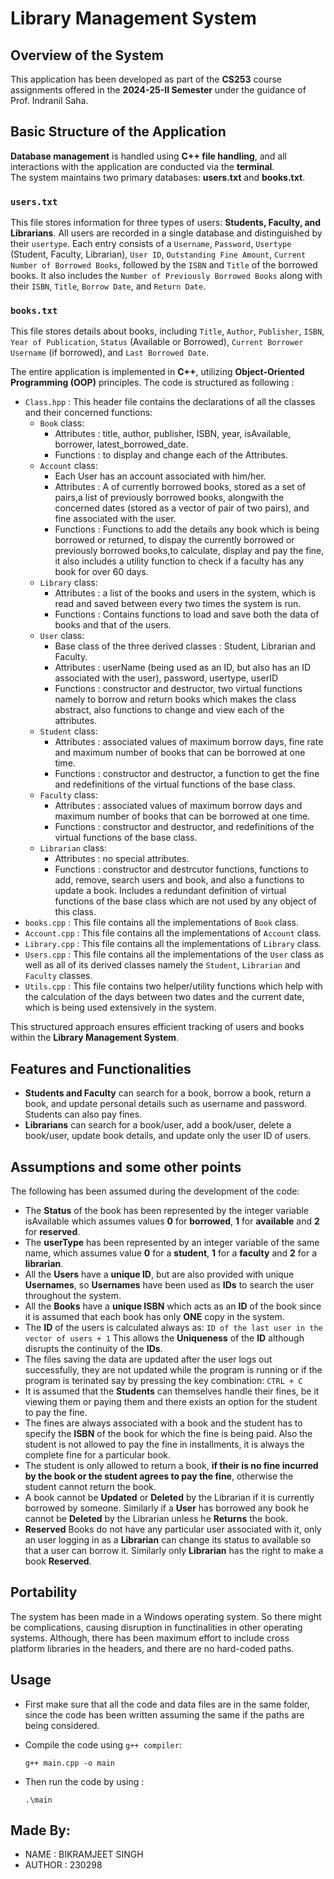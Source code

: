 # Library Management System

## Overview of the System

This application has been developed as part of the **CS253** course assignments offered in the **2024-25-II Semester** under the guidance of Prof. Indranil Saha.

## Basic Structure of the Application

**Database management** is handled using **C++ file handling**, and all interactions with the application are conducted via the **terminal**.<br>
The system maintains two primary databases: **users.txt** and **books.txt**.

### `users.txt`

This file stores information for three types of users: **Students, Faculty, and Librarians**. All users are recorded in a single database and distinguished by their `usertype`. Each entry consists of a `Username`, `Password`, `Usertype` (Student, Faculty, Librarian), `User ID`, `Outstanding Fine Amount`, `Current Number of Borrowed Books`, followed by the `ISBN` and `Title` of the borrowed books. It also includes the `Number of Previously Borrowed Books` along with their `ISBN`, `Title`, `Borrow Date`, and `Return Date`.

### `books.txt`

This file stores details about books, including `Title`, `Author`, `Publisher`, `ISBN`, `Year of Publication`, `Status` (Available or Borrowed), `Current Borrower Username` (if borrowed), and `Last Borrowed Date`.

The entire application is implemented in **C++**, utilizing **Object-Oriented Programming (OOP)** principles.
The code is structured as following :<br>

- `Class.hpp` : This header file contains the declarations of all the classes and their concerned functions:
  - `Book` class:
    - Attributes : title, author, publisher, ISBN, year, isAvailable, borrower, latest_borrowed_date.
    - Functions : to display and change each of the Attributes.
  - `Account` class:
    - Each User has an account associated with him/her.
    - Attributes : A of currently borrowed books, stored as a set of pairs,a list of previously borrowed books, alongwith the concerned dates (stored as a vector of pair of two pairs), and fine associated with the user.
    - Functions : Functions to add the details any book which is being borrowed or returned, to dispay the currently borrowed or previously borrowed books,to calculate, display and pay the fine, it also includes a utility function to check if a faculty has any book for over 60 days.
  - `Library` class:
    - Attributes : a list of the books and users in the system, which is read and saved between every two times the system is run.
    - Functions : Contains functions to load and save both the data of books and that of the users.
  - `User` class:
    - Base class of the three derived classes : Student, Librarian and Faculty.
    - Attributes : userName (being used as an ID, but also has an ID associated with the user), password, usertype, userID
    - Functions : constructor and destructor, two virtual functions namely to borrow and return books which makes the class abstract, also functions to change and view each of the attributes.
  - `Student` class:
    - Attributes : associated values of maximum borrow days, fine rate and maximum number of books that can be borrowed at one time.
    - Functions : constructor and destructor, a function to get the fine and redefinitions of the virtual functions of the base class.
  - `Faculty` class:
    - Attributes : associated values of maximum borrow days and maximum number of books that can be borrowed at one time.
    - Functions : constructor and destructor, and redefinitions of the virtual functions of the base class.
  - `Librarian` class:
    - Attributes : no special attributes.
    - Functions  : constructor and destrcutor functions, functions to add, remove, search users and book, and also a functions to update a book. Includes a redundant definition of virtual functions of the base class which are not used by any object of this class.
- `books.cpp` : This file contains all the implementations of `Book` class.
- `Account.cpp` : This file contains all the implementations of `Account` class.
- `Library.cpp` : This file contains all the implementations of `Library` class.
- `Users.cpp` : This file contains all the implementations of the `User` class as well as all of its derived classes namely the `Student`, `Librarian` and `Faculty` classes.
- `Utils.cpp` : This file contains two helper/utility functions which help with the calculation of the days between two dates and the current date, which is being used extensively in the system.


This structured approach ensures efficient tracking of users and books within the **Library Management System**.

## Features and Functionalities

- **Students and Faculty** can search for a book, borrow a book, return a book, and update personal details such as username and password. Students can also pay fines.
- **Librarians** can search for a book/user, add a book/user, delete a book/user, update book details, and update only the user ID of users.

## Assumptions and some other points
The following has been assumed during the development of the code:
- The **Status** of the book has been represented by the integer variable isAvailable which assumes values **0** for **borrowed**, **1** for **available** and **2** for **reserved**.
- The **userType** has been represented by an integer variable of the same name, which assumes value **0** for a **student**, **1** for a **faculty** and **2** for a **librarian**.
- All the **Users** have a **unique ID**, but are also provided with unique **Usernames**, so **Usernames** have been used as **IDs** to search the user throughout the system.
- All the **Books** have a **unique ISBN** which acts as an **ID** of the book since it is assumed that each book has only **ONE** copy in the system.
- The **ID** of the users is calculated always as:
    ```ID of the last user in the vector of users + 1```
  This allows the **Uniqueness** of the **ID** although disrupts the continuity of the **IDs**.
- The files saving the data are updated after the user logs out successfully, they are not updated while the program is running or if the program is terinated say by pressing the key combination:
  ```CTRL + C ```
- It is assumed that the **Students** can themselves handle their fines, be it viewing them or paying them and there exists an option for the student to pay the fine.
- The fines are always associated with a book and the student has to specify the **ISBN** of the book for which the fine is being paid. Also the student is not allowed to pay the fine in installments, it is always the complete fine for a particular book.
- The student is only allowed to return a book, **if their is no fine incurred by the book or the student agrees to pay the fine**, otherwise the student cannot return the book.
- A book cannot be **Updated** or **Deleted** by the Librarian if it is currently borrowed by someone. Similarly if a **User** has borrowed any book he cannot be **Deleted** by the Librarian unless he **Returns** the book.
- **Reserved** Books do not have any particular user associated with it, only an user logging in as a **Librarian** can change its status to available so that a user can borrow it. Similarly only **Librarian** has the right to make a book **Reserved**.

## Portability
The system has been made in a Windows operating system. So there might be complications, causing disruption in functinalities in other operating systems. Although, there has been maximum effort to include cross platform libraries in the headers, and there are no hard-coded paths.

## Usage
  - First make sure that all the code and data files are in the same folder, since the code has been written assuming the same if the paths are being considered.<br>
  - Compile the code using `g++ compiler`:

    `g++ main.cpp -o main`

  - Then run the code by using :

    `.\main`

## Made By:
  - NAME   : BIKRAMJEET SINGH
  - AUTHOR : 230298
